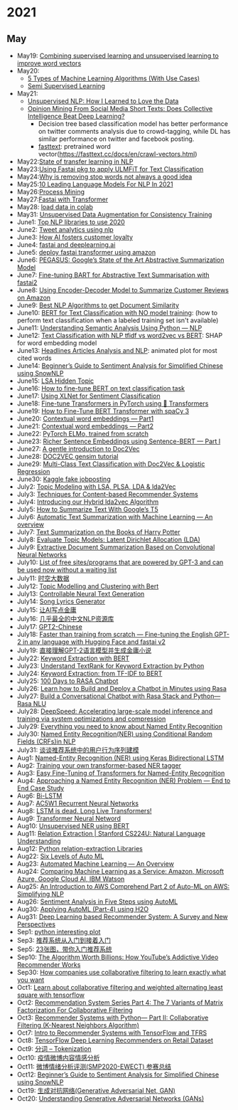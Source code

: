 # 2021

## May
- May19: [Combining supervised learning and unsupervised learning to improve word vectors](https://towardsdatascience.com/combining-supervised-learning-and-unsupervised-learning-to-improve-word-vectors-d4dea84ec36b)
- May20: 
  - [5 Types of Machine Learning Algorithms (With Use Cases)](https://www.statworx.com/at/blog/5-types-of-machine-learning-algorithms-with-use-cases/#h-4-semi-supervised-learning)
  - [Semi Supervised Learning](https://algorithmia.com/blog/semi-supervised-learning)
- May21:
  - [Unsupervised NLP: How I Learned to Love the Data](https://medium.com/@ODSC/unsupervised-nlp-how-i-learned-to-love-the-data-1dde7dc4a3c1)
  - [Opinion Mining From Social Media Short Texts: Does Collective Intelligence Beat Deep Learning?](https://www.frontiersin.org/articles/10.3389/frobt.2018.00138/full)
    - Decision tree based classification model has better performance on twitter comments analysis due to crowd-tagging, while DL has similar performance on twitter and facebook posting.
    - [fasttext](https://amitness.com/2020/06/fasttext-embeddings/): pretrained word vector(https://fasttext.cc/docs/en/crawl-vectors.html)
- May22:[State of transfer learning in NLP](https://ruder.io/state-of-transfer-learning-in-nlp/)
- May23:[Using Fastai pkg to apply ULMFiT for Text Classification](https://medium.com/technonerds/using-fastais-ulmfit-to-make-a-state-of-the-art-multi-label-text-classifier-bf54e2943e83)
- May24:[Why is removing stop words not always a good idea](https://medium.com/@limavallantin/why-is-removing-stop-words-not-always-a-good-idea-c8d35bd77214)
- May25:[10 Leading Language Models For NLP In 2021](https://www.topbots.com/leading-nlp-language-models-2020/)
- May26:[Process Mining](https://towardsdatascience.com/what-is-process-mining-8afae06b5c33) 
- May27:[Fastai with Transformer](https://www.kaggle.com/maroberti/fastai-with-transformers-bert-roberta) 
- May28: [load data in colab](https://towardsdatascience.com/3-ways-to-load-csv-files-into-colab-7c14fcbdcb92)
- May31: [Unsupervised Data Augmentation for Consistency Training](https://arxiv.org/pdf/1904.12848.pdf)
- June1: [Top NLP libraries to use 2020](https://towardsdatascience.com/top-nlp-libraries-to-use-2020-4f700cdb841f)
- June2: [Tweet analytics using nlp](https://medium.com/analytics-vidhya/tweet-analytics-using-nlp-f83b9f7f7349)
- June3: [How AI fosters customer loyalty](https://atif-blogs.medium.com/how-artificial-intelligence-fosters-customer-loyalty-b6a6a2a3817)
- June4: [fastai and deeplearning.ai](https://towardsdatascience.com/two-sides-of-the-same-coin-fast-ai-vs-deeplearning-ai-b67e9ec32133)
- June5: [deploy fastai transformer using amazon](https://towardsdatascience.com/deploy-fastai-transformers-based-nlp-models-using-amazon-sagemaker-and-creating-api-using-aws-7ea39bbcc021)
- June6: [PEGASUS: Google’s State of the Art Abstractive Summarization Model](https://towardsdatascience.com/pegasus-google-state-of-the-art-abstractive-summarization-model-627b1bbbc5ce) 
- June7: [Fine-tuning BART for Abstractive Text Summarisation with fastai2](https://medium.com/curation-corporation/fine-tuning-bart-for-abstractive-text-summarisation-with-fastai2-d7a2ad676a13)
- June8: [Using Encoder-Decoder Model to Summarize Customer Reviews on Amazon](https://medium.com/@gangyang0912/using-encoder-decoder-model-to-summarize-customer-reviews-on-amazon-1ca8fd860b8e)
- June9: [Best NLP Algorithms to get Document Similarity](https://medium.com/analytics-vidhya/best-nlp-algorithms-to-get-document-similarity-a5559244b23b)
- June10: [BERT for Text Classification with NO model training](https://towardsdatascience.com/text-classification-with-no-model-training-935fe0e42180): (how to perform text classification when a labeled training set isn't available)
- June11: [Understanding Semantic Analysis Using Python — NLP](https://pub.towardsai.net/understanding-semantic-analysis-using-python-nlp-f48016422677)
- June12: [Text Classification with NLP tfidf vs word2vec vs BERT](https://towardsdatascience.com/text-classification-with-nlp-tf-idf-vs-word2vec-vs-bert-41ff868d1794): SHAP for word embedding model
- June13: [Headlines Articles Analysis and NLP](https://towardsdatascience.com/headlines-articles-analysis-and-nlp-4013a66dbac): animated plot for most cited words
- June14: [Beginner’s Guide to Sentiment Analysis for Simplified Chinese using SnowNLP](https://towardsdatascience.com/beginners-guide-to-sentiment-analysis-for-simplified-chinese-using-snownlp-ce88a8407efb)
- June15: [LSA Hidden Topic](https://towardsdatascience.com/latent-semantic-analysis-deduce-the-hidden-topic-from-the-document-f360e8c0614b)
- June16: [How to fine-tune BERT on text classification task](https://medium.com/analytics-vidhya/how-to-fine-tune-bert-on-text-classification-task-723f82786f61)
- June17: [Using XLNet for Sentiment Classification](https://medium.com/swlh/using-xlnet-for-sentiment-classification-cfa948e65e85)
- June18: [Fine-tune Transformers in PyTorch using 🤗 Transformers](https://gmihaila.medium.com/fine-tune-transformers-in-pytorch-using-transformers-57b40450635)
- June19: [How to Fine-Tune BERT Transformer with spaCy 3](https://towardsdatascience.com/how-to-fine-tune-bert-transformer-with-spacy-3-6a90bfe57647)
- June20: [Contextual word embeddings — Part1](https://medium.com/analytics-vidhya/contextual-word-embeddings-part1-20d84787c65)
- June21: [Contextual word embeddings — Part2](https://medium.com/analytics-vidhya/contextual-word-embeddings-part2-bb4888310be1)
- June22: [PyTorch ELMo, trained from scratch](https://towardsdatascience.com/pytorch-elmo-844d2391a0b2)
- June23: [Richer Sentence Embeddings using Sentence-BERT — Part I](https://medium.com/genei-technology/richer-sentence-embeddings-using-sentence-bert-part-i-ce1d9e0b1343)
- June27: [A gentle introduction to Doc2Vec](https://medium.com/wisio/a-gentle-introduction-to-doc2vec-db3e8c0cce5e)
- June28: [DOC2VEC gensim tutorial](https://medium.com/@mishra.thedeepak/doc2vec-simple-implementation-example-df2afbbfbad5)
- June29: [Multi-Class Text Classification with Doc2Vec & Logistic Regression](https://towardsdatascience.com/multi-class-text-classification-with-doc2vec-logistic-regression-9da9947b43f4)
- June30: [Kaggle fake jobposting](https://www.kaggle.com/shivamb/real-or-fake-fake-jobposting-prediction/code)
- July2: [Topic Modeling with LSA, PLSA, LDA & lda2Vec](https://medium.com/nanonets/topic-modeling-with-lsa-psla-lda-and-lda2vec-555ff65b0b05)
- July3: [Techniques for Content-based Recommender Systems](https://towardsdatascience.com/techniques-for-content-based-recommender-systems-64f812d2b5a0)
- July4: [Introducing our Hybrid lda2vec Algorithm](https://multithreaded.stitchfix.com/blog/2016/05/27/lda2vec/#topic=38&lambda=1&term=)
- July5: [How to Summarize Text With Google’s T5](https://betterprogramming.pub/how-to-summarize-text-with-googles-t5-4dd1ae6238b6)
- July6: [Automatic Text Summarization with Machine Learning — An overview](https://medium.com/luisfredgs/automatic-text-summarization-with-machine-learning-an-overview-68ded5717a25)
- July7: [Text Summarization on the Books of Harry Potter](https://towardsdatascience.com/text-summarization-on-the-books-of-harry-potter-5e9f5bf8ca6c)
- July8: [Evaluate Topic Models: Latent Dirichlet Allocation (LDA)](https://towardsdatascience.com/evaluate-topic-model-in-python-latent-dirichlet-allocation-lda-7d57484bb5d0)
- July9: [Extractive Document Summarization Based on Convolutional Neural Networks](https://github.com/alexvlis/extractive-document-summarization/blob/master/papers/CNN_Summarization___Final_Report.pdf)
- July10: [List of free sites/programs that are powered by GPT-3 and can be used now without a waiting list](https://www.reddit.com/r/artificial/comments/icvypl/list_of_free_sitesprograms_that_are_powered_by/)
- July11: [时空大数据](https://gitee.com/ni1o1/pygeo-tutorial?_sasdk=d%3EDnE%40B%3FCqpo%3EBo%3A%3D%40o%40F%3E%40FrF%3EFBq%3AC%40D%40%3FCA%3A%3F%3DD%40C%3D%3D%3A%3EDnE%40B%3FCqppo%3FA)
- July12: [Topic Modelling and Clustering with Bert](https://towardsdatascience.com/topic-modeling-with-bert-779f7db187e6)
- July13: [Controllable Neural Text Generation](https://lilianweng.github.io/lil-log/2021/01/02/controllable-neural-text-generation.html)
- July14: [Song Lyrics Generator](https://www.kaggle.com/dikshabhati2002/song-lyrics-generator)
- July15: [让AI写点金庸](https://leemeng.tw/how-to-generate-interesting-text-with-tensorflow2-and-tensorflow-js.html)
- July16: [几乎最全的中文NLP资源库](https://blog.csdn.net/ningyanggege/article/details/106070272)
- July17: [GPT2-Chinese](https://github.com/Morizeyao/GPT2-Chinese)
- July18: [Faster than training from scratch — Fine-tuning the English GPT-2 in any language with Hugging Face and fastai v2](https://medium.com/@pierre_guillou/faster-than-training-from-scratch-fine-tuning-the-english-gpt-2-in-any-language-with-hugging-f2ec05c98787)
- July19: [直接理解GPT-2语言模型并生成金庸小说](https://leemeng.tw/gpt2-language-model-generate-chinese-jing-yong-novels.html)
- July22: [Keyword Extraction with BERT](https://towardsdatascience.com/keyword-extraction-with-bert-724efca412ea)
- July23: [Understand TextRank for Keyword Extraction by Python](https://towardsdatascience.com/textrank-for-keyword-extraction-by-python-c0bae21bcec0)
- July24: [Keyword Extraction: from TF-IDF to BERT](https://towardsdatascience.com/keyword-extraction-python-tf-idf-textrank-topicrank-yake-bert-7405d51cd839)
- July25: [100 Days to RASA Chatbot](https://medium.com/analytics-vidhya/100-days-to-rasa-chatbot-2ff92f945c81)
- July26: [Learn how to Build and Deploy a Chatbot in Minutes using Rasa](https://medium.com/analytics-vidhya/learn-how-to-build-and-deploy-a-chatbot-in-minutes-using-rasa-5787fe9cce19)
- July27: [Build a Conversational Chatbot with Rasa Stack and Python— Rasa NLU](https://itsromiljain.medium.com/build-a-conversational-chatbot-with-rasa-stack-and-python-rasa-nlu-b79dfbe59491)
- July28: [DeepSpeed: Accelerating large-scale model inference and training via system optimizations and compression](https://www.microsoft.com/en-us/research/blog/deepspeed-accelerating-large-scale-model-inference-and-training-via-system-optimizations-and-compression/)
- July29: [Everything you need to know about Named Entity Recognition](https://umagunturi789.medium.com/everything-you-need-to-know-about-named-entity-recognition-2a136f38c08f)
- July30: [Named Entity Recognition(NER) using Conditional Random Fields (CRFs)in NLP](https://medium.com/data-science-in-your-pocket/named-entity-recognition-ner-using-conditional-random-fields-in-nlp-3660df22e95c)
- July31: [谈谈推荐系统中的用户行为序列建模](http://joyk.com/dig/detail/1614742378178834)
- Aug1: [Named-Entity Recognition (NER) using Keras Bidirectional LSTM](https://towardsdatascience.com/named-entity-recognition-ner-using-keras-bidirectional-lstm-28cd3f301f54)
- Aug2: [Training your own transformer-based NER tagger](https://danpaulius.medium.com/training-your-own-transformer-based-ner-tagger-e719ac1cbd8a)
- Aug3: [Easy Fine-Tuning of Transformers for Named-Entity Recognition](https://towardsdatascience.com/easy-fine-tuning-of-transformers-for-named-entity-recognition-d72f2b5340e3)
- Aug4: [Approaching a Named Entity Recognition (NER) Problem — End to End Case Study](https://medium.com/swlh/approaching-a-named-entity-recognition-ner-end-to-end-steps-685735b4a2f9)
- Aug6: [Bi-LSTM](https://medium.com/@raghavaggarwal0089/bi-lstm-bc3d68da8bd0)
- Aug7: [AC5W1 Recurrent Neural Networks](https://www.youtube.com/watch?v=IV8--Y3evjw)
- Aug8: [LSTM is dead. Long Live Transformers!](https://www.youtube.com/watch?v=S27pHKBEp30)
- Aug9: [Transformer Neural Netword](https://www.youtube.com/playlist?list=PLTl9hO2Oobd_bzXUpzKMKA3liq2kj6LfE)
- Aug10: [Unsupervised NER using BERT](https://towardsdatascience.com/unsupervised-ner-using-bert-2d7af5f90b8a)
- Aug11: [Relation Extraction | Stanford CS224U: Natural Language Understanding](https://www.youtube.com/watch?v=pO3Jsr31s_Q)
- Aug12: [Python relation-extraction Libraries](https://pythonrepo.com/tag/relation-extraction)
- Aug22: [Six Levels of Auto ML](https://medium.com/@tunguz/six-levels-of-auto-ml-a277aa1f0f38)
- Aug23: [Automated Machine Learning — An Overview](https://medium.com/thinkgradient/automated-machine-learning-an-overview-5a3595d5c4b5)
- Aug24: [Comparing Machine Learning as a Service: Amazon, Microsoft Azure, Google Cloud AI, IBM Watson
](https://www.altexsoft.com/blog/datascience/comparing-machine-learning-as-a-service-amazon-microsoft-azure-google-cloud-ai-ibm-watson/)
- Aug25: [An Introduction to AWS Comprehend Part 2 of Auto-ML on AWS: Simplifying NLP](https://towardsaws.com/an-introduction-to-aws-comprehend-239da9c48bec)
- Aug26: [Sentiment Analysis in Five Steps using AutoML](https://medium.com/analytics-vidhya/sentiment-analysis-in-five-steps-using-automl-d16feeab2a36)
- Aug30: [Applying AutoML (Part-4) using H2O](https://insaid.medium.com/applying-automl-part-4-using-h2o-4814bed74efe)
- Aug31: [Deep Learning based Recommender System: A Survey and New Perspectives
](https://arxiv.org/pdf/1707.07435.pdf)
- Sep1: [python interesting plot](https://www.python-graph-gallery.com/all-charts/)
- Sep3: [推荐系统从入门到接着入门](https://zhuanlan.zhihu.com/p/27502172)
- Sep5: [23张图，带你入门推荐系统](http://www.woshipm.com/pd/4223123.html)
- Sep10: [The Algorithm Worth Billions: How YouTube’s Addictive Video Recommender Works](https://faun.pub/the-algorithm-worth-billions-how-youtubes-addictive-video-recommender-works-d75646dac6a3)
- Sep30: [How companies use collaborative filtering to learn exactly what you want](https://medium.com/free-code-camp/how-companies-use-collaborative-filtering-to-learn-exactly-what-you-want-a3fc58e22ad9)
- Oct1: [Learn about collaborative filtering and weighted alternating least square with tensorflow](https://fairyonice.github.io/Learn-about-collaborative-filtering-and-weighted-alternating-least-square-with-tensorflow.html)
- Oct2: [Recommendation System Series Part 4: The 7 Variants of Matrix Factorization For Collaborative Filtering](https://towardsdatascience.com/recsys-series-part-4-the-7-variants-of-matrix-factorization-for-collaborative-filtering-368754e4fab5)
- Oct3: [Recommender Systems with Python— Part II: Collaborative Filtering (K-Nearest Neighbors Algorithm)](https://heartbeat.comet.ml/recommender-systems-with-python-part-ii-collaborative-filtering-k-nearest-neighbors-algorithm-c8dcd5fd89b2)
- Oct7: [Intro to Recommender Systems with TensorFlow and TFRS](https://towardsdatascience.com/intro-to-recommender-systems-with-tensorflow-and-tfrs-c4d7fdacd0a4)
- Oct8: [TensorFlow Deep Learning Recommenders on Retail Dataset](https://medium.com/codex/tensorflow-deep-learning-recommenders-on-retail-dataset-ce0c50aff5fa)
- Oct9: [分词 – Tokenization](https://easyai.tech/ai-definition/tokenization/amp/)
- Oct10: [疫情微博内容情感分析](https://blog.csdn.net/qq_42103091/article/details/119978834?utm_source=app&app_version=4.16.0)
- Oct11: [微博情绪分析评测(SMP2020-EWECT) 参赛总结](https://mp.weixin.qq.com/s/ik5232joxYYw-gNABT1-qw)
- Oct12: [Beginner’s Guide to Sentiment Analysis for Simplified Chinese using SnowNLP](https://towardsdatascience.com/beginners-guide-to-sentiment-analysis-for-simplified-chinese-using-snownlp-ce88a8407efb)
- Oct19: [生成对抗网络(Generative Adversarial Net, GAN)](https://mp.weixin.qq.com/s/XhTB13CVsMA8UzMvzLH4Xg)
- Oct20: [Understanding Generative Adversarial Networks (GANs)](https://towardsdatascience.com/understanding-generative-adversarial-networks-gans-cd6e4651a29)

